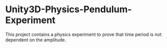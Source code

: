 # Unity3D-Physics-Pendulum-Experiment
This project contains a physics experiment to prove that time period is not dependent on the amplitude.
